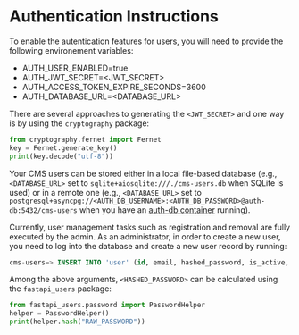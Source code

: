 # Authentication Instructions

To enable the autentication features for users, you will need to provide the following environement variables:

* AUTH_USER_ENABLED=true
* AUTH_JWT_SECRET=<JWT_SECRET>
* AUTH_ACCESS_TOKEN_EXPIRE_SECONDS=3600
* AUTH_DATABASE_URL=<DATABASE_URL>

There are several approaches to generating the `<JWT_SECRET>` and one way is by using the `cryptography` package:
```python
from cryptography.fernet import Fernet
key = Fernet.generate_key()
print(key.decode("utf-8"))
```

Your CMS users can be stored either in a local file-based database (e.g., `<DATABASE_URL>` set to `sqlite+aiosqlite:///./cms-users.db` when SQLite is used) or in a remote one (e.g., `<DATABASE_URL>` set to `postgresql+asyncpg://<AUTH_DB_USERNAME>:<AUTH_DB_PASSWORD>@auth-db:5432/cms-users` when you have an [auth-db container](./../../docker-compose-auth.yml) running).


Currently, user management tasks such as registration and removal are fully executed by the admin. As an administrator, in order to create a new user, you need to log into the database and create a new user record by running:
```sql
cms-users=> INSERT INTO 'user' (id, email, hashed_password, is_active, is_superuser, is_verified) VALUES ('<UUID>', '<EMAIL>', '<HASHED_PASSWORD>', true, false, true)
```

Among the above arguments, `<HASHED_PASSWORD>` can be calculated using the `fastapi_users` package:
```python
from fastapi_users.password import PasswordHelper
helper = PasswordHelper()
print(helper.hash("RAW_PASSWORD"))
```